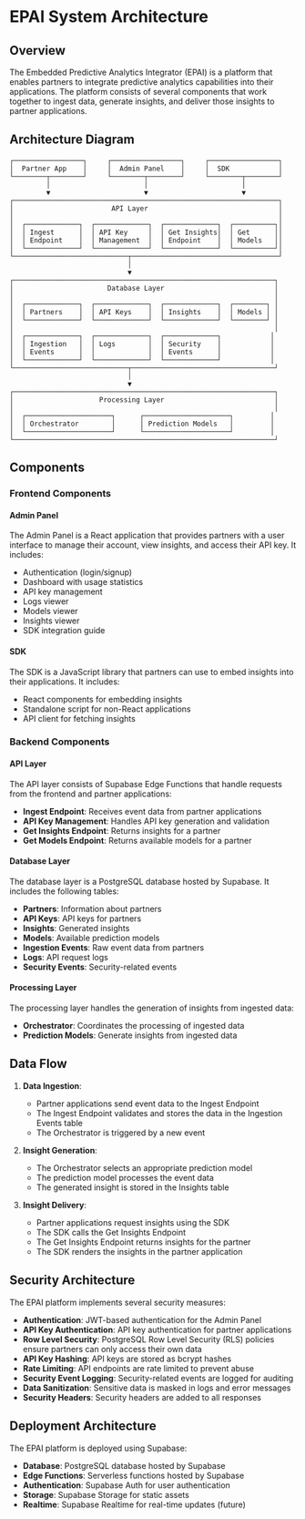 # EPAI System Architecture

## Overview

The Embedded Predictive Analytics Integrator (EPAI) is a platform that enables partners to integrate predictive analytics capabilities into their applications. The platform consists of several components that work together to ingest data, generate insights, and deliver those insights to partner applications.

## Architecture Diagram

```
┌─────────────────┐     ┌─────────────────┐     ┌─────────────────┐
│  Partner App    │     │  Admin Panel    │     │  SDK            │
└────────┬────────┘     └────────┬────────┘     └────────┬────────┘
         │                       │                       │
         ▼                       ▼                       ▼
┌─────────────────────────────────────────────────────────────────┐
│                        API Layer                                │
│                                                                 │
│  ┌─────────────┐  ┌─────────────┐  ┌─────────────┐  ┌──────────┐│
│  │ Ingest      │  │ API Key     │  │ Get Insights│  │ Get      ││
│  │ Endpoint    │  │ Management  │  │ Endpoint    │  │ Models   ││
│  └─────────────┘  └─────────────┘  └─────────────┘  └──────────┘│
└────────────────────────────┬────────────────────────────────────┘
                             │
                             ▼
┌────────────────────────────────────────────────────────────────┐
│                       Database Layer                           │
│                                                                │
│  ┌─────────────┐  ┌─────────────┐  ┌─────────────┐  ┌────────┐ │
│  │ Partners    │  │ API Keys    │  │ Insights    │  │ Models │ │
│  └─────────────┘  └─────────────┘  └─────────────┘  └────────┘ │
│                                                                │
│  ┌─────────────┐  ┌─────────────┐  ┌─────────────┐            │
│  │ Ingestion   │  │ Logs        │  │ Security    │            │
│  │ Events      │  │             │  │ Events      │            │
│  └─────────────┘  └─────────────┘  └─────────────┘            │
└────────────────────────────┬───────────────────────────────────┘
                             │
                             ▼
┌────────────────────────────────────────────────────────────────┐
│                     Processing Layer                           │
│                                                                │
│  ┌─────────────────────┐      ┌─────────────────────┐         │
│  │ Orchestrator        │      │ Prediction Models   │         │
│  └─────────────────────┘      └─────────────────────┘         │
└────────────────────────────────────────────────────────────────┘
```

## Components

### Frontend Components

#### Admin Panel

The Admin Panel is a React application that provides partners with a user interface to manage their account, view insights, and access their API key. It includes:

- Authentication (login/signup)
- Dashboard with usage statistics
- API key management
- Logs viewer
- Models viewer
- Insights viewer
- SDK integration guide

#### SDK

The SDK is a JavaScript library that partners can use to embed insights into their applications. It includes:

- React components for embedding insights
- Standalone script for non-React applications
- API client for fetching insights

### Backend Components

#### API Layer

The API layer consists of Supabase Edge Functions that handle requests from the frontend and partner applications:

- **Ingest Endpoint**: Receives event data from partner applications
- **API Key Management**: Handles API key generation and validation
- **Get Insights Endpoint**: Returns insights for a partner
- **Get Models Endpoint**: Returns available models for a partner

#### Database Layer

The database layer is a PostgreSQL database hosted by Supabase. It includes the following tables:

- **Partners**: Information about partners
- **API Keys**: API keys for partners
- **Insights**: Generated insights
- **Models**: Available prediction models
- **Ingestion Events**: Raw event data from partners
- **Logs**: API request logs
- **Security Events**: Security-related events

#### Processing Layer

The processing layer handles the generation of insights from ingested data:

- **Orchestrator**: Coordinates the processing of ingested data
- **Prediction Models**: Generate insights from ingested data

## Data Flow

1. **Data Ingestion**:
   - Partner applications send event data to the Ingest Endpoint
   - The Ingest Endpoint validates and stores the data in the Ingestion Events table
   - The Orchestrator is triggered by a new event

2. **Insight Generation**:
   - The Orchestrator selects an appropriate prediction model
   - The prediction model processes the event data
   - The generated insight is stored in the Insights table

3. **Insight Delivery**:
   - Partner applications request insights using the SDK
   - The SDK calls the Get Insights Endpoint
   - The Get Insights Endpoint returns insights for the partner
   - The SDK renders the insights in the partner application

## Security Architecture

The EPAI platform implements several security measures:

- **Authentication**: JWT-based authentication for the Admin Panel
- **API Key Authentication**: API key authentication for partner applications
- **Row Level Security**: PostgreSQL Row Level Security (RLS) policies ensure partners can only access their own data
- **API Key Hashing**: API keys are stored as bcrypt hashes
- **Rate Limiting**: API endpoints are rate limited to prevent abuse
- **Security Event Logging**: Security-related events are logged for auditing
- **Data Sanitization**: Sensitive data is masked in logs and error messages
- **Security Headers**: Security headers are added to all responses

## Deployment Architecture

The EPAI platform is deployed using Supabase:

- **Database**: PostgreSQL database hosted by Supabase
- **Edge Functions**: Serverless functions hosted by Supabase
- **Authentication**: Supabase Auth for user authentication
- **Storage**: Supabase Storage for static assets
- **Realtime**: Supabase Realtime for real-time updates (future)
